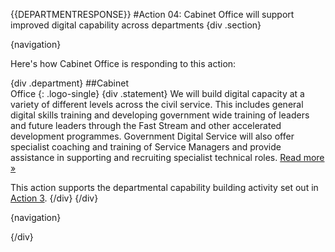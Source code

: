 {{DEPARTMENTRESPONSE}}
#Action 04: Cabinet Office will support improved digital capability across departments
{div .section}

{navigation}

Here's how Cabinet Office is responding to this action:



{div .department}
##Cabinet<br>Office
{: .logo-single}
{div .statement}
We will build digital capacity at a variety of different levels across the civil service. This includes general digital skills training and developing government wide training of leaders and future leaders through the Fast Stream and other accelerated development programmes. Government Digital Service will also offer specialist coaching and training of Service Managers and provide assistance in supporting and recruiting specialist technical roles. [Read more »](http://www.cabinetoffice.gov.uk/resource-library/cabinet-office-digital-strategy)

This action supports the departmental capability building activity set out in [Action 3](http://publications.cabinetoffice.gov.uk/digital/strategy/#action-03).
{/div}
{/div}

{navigation}

{/div}





